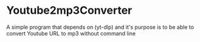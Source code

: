 # Youtube2mp3Converter
A simple program that depends on (yt-dlp) and it's purpose is to be able to convert Youtube URL to mp3 without command line
